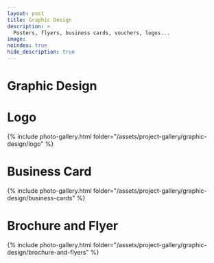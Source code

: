 ```yaml
---
layout: post
title: Graphic Design
description: >
  Posters, flyers, business cards, vouchers, logos...
image: 
noindex: true
hide_description: true
---
```

# Graphic Design


# Logo
{% include photo-gallery.html folder="/assets/project-gallery/graphic-design/logo" %}

# Business Card
{% include photo-gallery.html folder="/assets/project-gallery/graphic-design/business-cards" %}

# Brochure and Flyer
{% include photo-gallery.html folder="/assets/project-gallery/graphic-design/brochure-and-flyers" %}